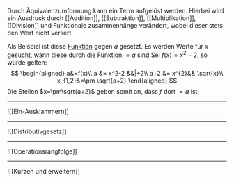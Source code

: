 Durch Äquivalenzumformung kann ein Term aufgelöst werden.
Hierbei wird ein Ausdruck durch [[Addition]], [[Subtraktion]], [[Multiplikation]], [[Division]] und Funktionale zusammenhänge verändert, wobei dieser stets den Wert nicht verliert.

Als Beispiel ist diese [Funktion](Funktion(en)) gegen $a$ gesetzt. Es werden Werte für $x$ gesucht, wann diese durch die Funktion $=a$ sind
Sei $f(x)=x^2-2$, so würde gelten:
$$ \begin{aligned}
a&=f(x)\\
a &= x^2-2 &&|+2\\
a+2 &= x^{2}&&|\sqrt{x}\\
x_{1,2}&=\pm \sqrt{a+2}
\end{aligned} $$
Die Stellen $x=\pm\sqrt{a+2}$ geben somit an, dass $f$ dort $=a$ ist.

---
![[Ein-Ausklammern]]

---
![[Distributivgesetz]]

---
![[Operationsrangfolge]]

---
![[Kürzen und erweitern]]